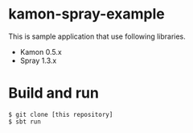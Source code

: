 # kamon-spray-example

This is sample application that use following libraries.

- Kamon 0.5.x
- Spray 1.3.x

# Build and run

```
$ git clone [this repository]
$ sbt run
```
